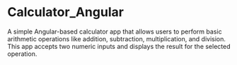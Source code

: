 # Calculator_Angular
A simple Angular-based calculator app that allows users to perform basic arithmetic operations like addition, subtraction, multiplication, and division. This app accepts two numeric inputs and displays the result for the selected operation.
